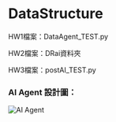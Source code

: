 # DataStructure

HW1檔案：DataAgent_TEST.py

HW2檔案：DRai資料夾

HW3檔案：postAI_TEST.py


### AI Agent 設計圖：

![AI Agent](https://github.com/user-attachments/assets/63da1fc0-ec58-4b6f-92d5-80e72e1a1c38)
